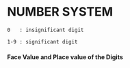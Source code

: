 # NUMBER SYSTEM

    0   : insignificant digit

    1-9 : significant digit

#### Face Value and Place value of the Digits